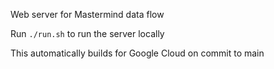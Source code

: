 Web server for Mastermind data flow

Run `./run.sh` to run the server locally

This automatically builds for Google Cloud on commit to main
